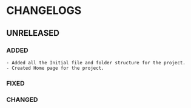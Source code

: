 # CHANGELOGS

## UNRELEASED

### ADDED

    - Added all the Initial file and folder structure for the project.
    - Created Home page for the project.

### FIXED

### CHANGED
